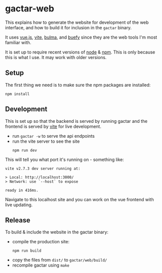 # gactar-web

This explains how to generate the website for development of the web interface, and how to build it for inclusion in the `gactar` binary.

It uses [vue.js](https://vuejs.org/), [vite](https://vitejs.dev/), [bulma](https://bulma.io/), and [buefy](https://buefy.org/) since they are the web tools I'm most familiar with.

It is set up to require recent versions of [node](https://nodejs.org/) & [npm](https://www.npmjs.com/). This is only because this is what I use. It may work with older versions.

## Setup

The first thing we need is to make sure the npm packages are installed:

```
npm install
```

## Development

This is set up so that the backend is served by running gactar and the frontend is served by [vite](https://vitejs.dev/) for live development.

- run `gactar -w` to serve the api endpoints
- run the vite server to see the site
  ```
  npm run dev
  ```

This will tell you what port it's running on - something like:

```
vite v2.7.3 dev server running at:

> Local: http://localhost:3000/
> Network: use `--host` to expose

ready in 416ms.
```

Navigate to this localhost site and you can work on the vue frontend with live updating.

## Release

To build & include the website in the gactar binary:

- compile the production site:
  ```
  npm run build
  ```
- copy the files from `dist/` to `gactar/web/build/`
- recompile gactar using `make`
